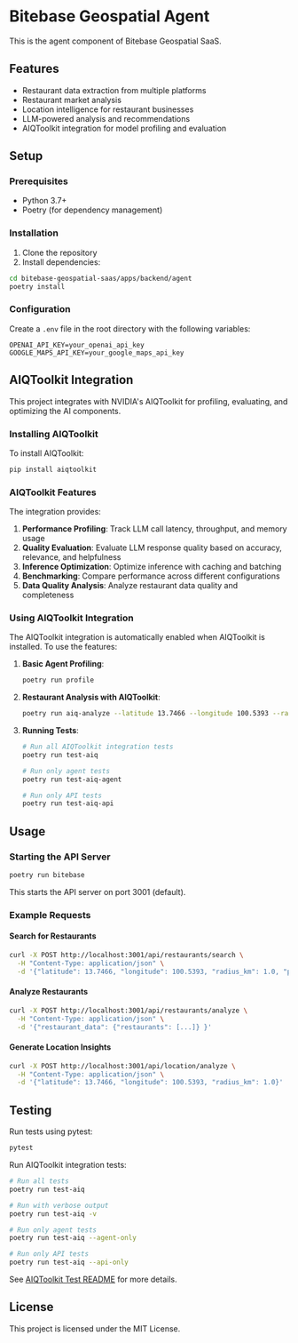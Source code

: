 # Bitebase Geospatial Agent

This is the agent component of Bitebase Geospatial SaaS.

## Features

- Restaurant data extraction from multiple platforms
- Restaurant market analysis
- Location intelligence for restaurant businesses
- LLM-powered analysis and recommendations
- AIQToolkit integration for model profiling and evaluation

## Setup

### Prerequisites

- Python 3.7+
- Poetry (for dependency management)

### Installation

1. Clone the repository
2. Install dependencies:

```bash
cd bitebase-geospatial-saas/apps/backend/agent
poetry install
```

### Configuration

Create a `.env` file in the root directory with the following variables:

```
OPENAI_API_KEY=your_openai_api_key
GOOGLE_MAPS_API_KEY=your_google_maps_api_key
```

## AIQToolkit Integration

This project integrates with NVIDIA's AIQToolkit for profiling, evaluating, and optimizing the AI components.

### Installing AIQToolkit

To install AIQToolkit:

```bash
pip install aiqtoolkit
```

### AIQToolkit Features

The integration provides:

1. **Performance Profiling**: Track LLM call latency, throughput, and memory usage
2. **Quality Evaluation**: Evaluate LLM response quality based on accuracy, relevance, and helpfulness
3. **Inference Optimization**: Optimize inference with caching and batching
4. **Benchmarking**: Compare performance across different configurations
5. **Data Quality Analysis**: Analyze restaurant data quality and completeness

### Using AIQToolkit Integration

The AIQToolkit integration is automatically enabled when AIQToolkit is installed. To use the features:

1. **Basic Agent Profiling**:
   ```bash
   poetry run profile
   ```

2. **Restaurant Analysis with AIQToolkit**:
   ```bash
   poetry run aiq-analyze --latitude 13.7466 --longitude 100.5393 --radius 1.0
   ```

3. **Running Tests**:
   ```bash
   # Run all AIQToolkit integration tests
   poetry run test-aiq
   
   # Run only agent tests
   poetry run test-aiq-agent
   
   # Run only API tests
   poetry run test-aiq-api
   ```

## Usage

### Starting the API Server

```bash
poetry run bitebase
```

This starts the API server on port 3001 (default).

### Example Requests

#### Search for Restaurants

```bash
curl -X POST http://localhost:3001/api/restaurants/search \
  -H "Content-Type: application/json" \
  -d '{"latitude": 13.7466, "longitude": 100.5393, "radius_km": 1.0, "platforms": ["google_maps"], "match": true}'
```

#### Analyze Restaurants

```bash
curl -X POST http://localhost:3001/api/restaurants/analyze \
  -H "Content-Type: application/json" \
  -d '{"restaurant_data": {"restaurants": [...]} }'
```

#### Generate Location Insights

```bash
curl -X POST http://localhost:3001/api/location/analyze \
  -H "Content-Type: application/json" \
  -d '{"latitude": 13.7466, "longitude": 100.5393, "radius_km": 1.0}'
```

## Testing

Run tests using pytest:

```bash
pytest
```

Run AIQToolkit integration tests:

```bash
# Run all tests
poetry run test-aiq

# Run with verbose output
poetry run test-aiq -v

# Run only agent tests
poetry run test-aiq --agent-only

# Run only API tests
poetry run test-aiq --api-only
```

See [AIQToolkit Test README](examples/README_AIQ_TESTS.md) for more details.

## License

This project is licensed under the MIT License.
